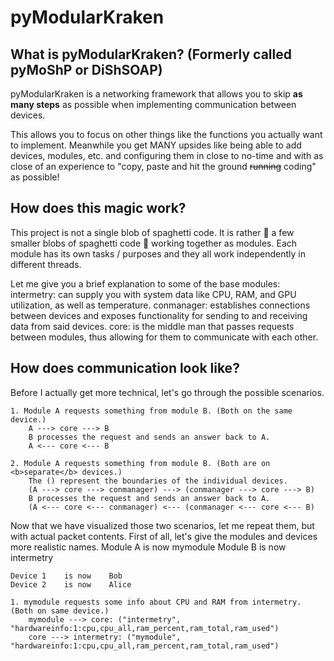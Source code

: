 # pyModularKraken
## What is pyModularKraken? (Formerly called pyMoShP or DiShSOAP)

pyModularKraken is a networking framework that allows you to skip **as many steps** as possible when implementing communication between devices.

This allows you to focus on other things like the functions you actually want to implement.
Meanwhile you get MANY upsides like being able to add devices, modules, etc. and configuring them in close to no-time and with as close of an experience to "copy, paste and hit the ground ~~running~~ coding" as possible!

## How does this magic work?
This project is not a single blob of spaghetti code. It is rather 🌠 a few smaller blobs of spaghetti code 🌠 working together as modules.
Each module has its own tasks / purposes and they all work independently in different threads.

Let me give you a brief explanation to some of the base modules:
	intermetry: can supply you with system data like CPU, RAM, and GPU utilization, as well as temperature.
	conmanager: establishes connections between devices and exposes functionality for sending to and receiving data from said devices.
	core: is the middle man that passes requests between modules, thus allowing for them to communicate with each other.

## How does communication look like?
Before I actually get more technical, let's go through the possible scenarios.

	1. Module A requests something from module B. (Both on the same device.)
		A ---> core ---> B
		B processes the request and sends an answer back to A.
		A <--- core <--- B

	2. Module A requests something from module B. (Both are on <b>separate</b> devices.)
		The () represent the boundaries of the individual devices.
		(A ---> core ---> conmanager) ---> (conmanager ---> core ---> B)
		B processes the request and sends an answer back to A.
		(A <--- core <--- conmanager) <--- (conmanager <--- core <--- B)

Now that we have visualized those two scenarios, let me repeat them, but with actual packet contents.
First of all, let's give the modules and devices more realistic names.
	Module A    is now    mymodule
	Module B    is now    intermetry
	
	Device 1    is now    Bob
	Device 2    is now    Alice

	1. mymodule requests some info about CPU and RAM from intermetry. (Both on same device.)
		mymodule ---> core: ("intermetry", "hardwareinfo:1:cpu,cpu_all,ram_percent,ram_total,ram_used")
		core ---> intermetry: ("mymodule", "hardwareinfo:1:cpu,cpu_all,ram_percent,ram_total,ram_used")
		
